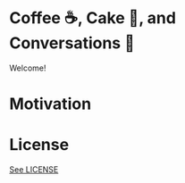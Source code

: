 # Coffee :coffee:, Cake :cake:, and Conversations :speech_balloon:
Welcome!

# Motivation

# License

[See LICENSE](https://github.com/CookiesNCream/Coffee-Cake-Conversations/blob/master/LICENSE1.md)

